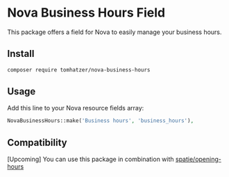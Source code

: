# Nova Business Hours Field

This package offers a field for Nova to easily manage your business hours.

## Install

```bash
composer require tomhatzer/nova-business-hours
```

## Usage

Add this line to your Nova resource fields array:
```php
NovaBusinessHours::make('Business hours', 'business_hours'),
```

## Compatibility

[Upcoming] You can use this package in combination with [spatie/opening-hours](https://github.com/spatie/opening-hours)
